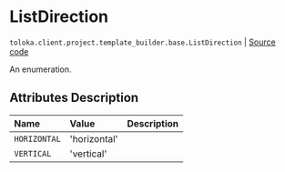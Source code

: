 # ListDirection
`toloka.client.project.template_builder.base.ListDirection` | [Source code](https://github.com/Toloka/toloka-kit/blob/v0.1.26/src/client/project/template_builder/base.py#L206)

An enumeration.

## Attributes Description

| Name | Value | Description |
| :------| :-----------| :----------| 
`HORIZONTAL`|'horizontal'|<p></p>
`VERTICAL`|'vertical'|<p></p>
